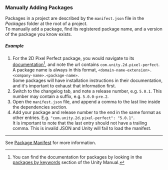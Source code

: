### Manually Adding Packages
Packages in a project are described by the `manifest.json` file in the *Packages* folder at the root of a project.  
To manually add a package, find its registered package name, and a version of the package you know exists.  

##### Example
1. For the 2D Pixel Perfect package, you would navigate to its [documentation](https://docs.unity3d.com/Packages/com.unity.2d.pixel-perfect@latest/)[^1], and note the url contains `com.unity.2d.pixel-perfect`.  
    A package name is always in this format, `<domain-name-extension>.<company-name>.<package-name>`.  
    Some packages will have installation instructions in their documentation, and it's important to exhaust that information first.  
2. Switch to the changelog tab, and note a release number, e.g. `5.0.1`. This number may contain a suffix, e.g. `5.0.0-pre.2`.  
3. Open the `manifest.json` file, and append a comma to the last line inside the dependencies section.
4. Add your package and release number to the end in the same format as other entries. E.g. `"com.unity.2d.pixel-perfect": "5.0.1"`.  
    It is important to note that the last entry should not have a trailing comma. This is invalid JSON and Unity will fail to load the manifest.  

---  

See [Package Manifest](https://docs.unity3d.com/Manual/upm-manifestPkg.html) for more information.  

[^1]: You can find the documentation for packages by looking in the [packages by keywords](https://docs.unity3d.com/Manual/pack-keys.html) section of the Unity Manual.